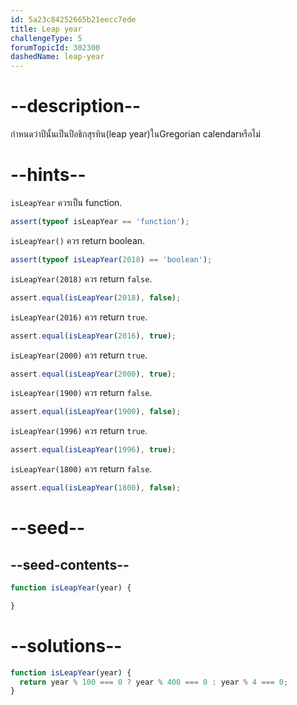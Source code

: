 ```yaml
---
id: 5a23c84252665b21eecc7ede
title: Leap year
challengeType: 5
forumTopicId: 302300
dashedName: leap-year
---
```


# --description--
กำหนดว่าปีนั้นเป็นปีอธิกสุรทิน(leap year)ในGregorian calendarหรือไม่

# --hints--

`isLeapYear` ควรเป็น function.

```js
assert(typeof isLeapYear == 'function');
```

`isLeapYear()` ควร return boolean.

```js
assert(typeof isLeapYear(2018) == 'boolean');
```

`isLeapYear(2018)` ควร return `false`.

```js
assert.equal(isLeapYear(2018), false);
```

`isLeapYear(2016)` ควร return `true`.

```js
assert.equal(isLeapYear(2016), true);
```

`isLeapYear(2000)` ควร return `true`.

```js
assert.equal(isLeapYear(2000), true);
```

`isLeapYear(1900)` ควร return `false`.

```js
assert.equal(isLeapYear(1900), false);
```

`isLeapYear(1996)` ควร return `true`.

```js
assert.equal(isLeapYear(1996), true);
```

`isLeapYear(1800)` ควร return `false`.

```js
assert.equal(isLeapYear(1800), false);
```

# --seed--

## --seed-contents--

```js
function isLeapYear(year) {

}
```

# --solutions--

```js
function isLeapYear(year) {
  return year % 100 === 0 ? year % 400 === 0 : year % 4 === 0;
}
```
